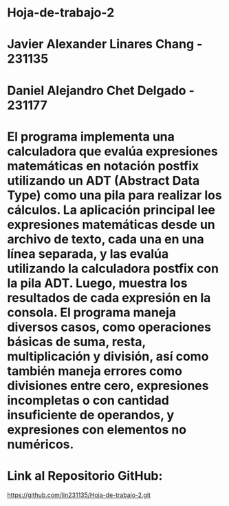 # Hoja-de-trabajo-2

# Javier Alexander Linares Chang - 231135
# Daniel Alejandro Chet Delgado - 231177

# El programa implementa una calculadora que evalúa expresiones matemáticas en notación postfix utilizando un ADT (Abstract Data Type) como una pila para realizar los cálculos. La aplicación principal lee expresiones matemáticas desde un archivo de texto, cada una en una línea separada, y las evalúa utilizando la calculadora postfix con la pila ADT. Luego, muestra los resultados de cada expresión en la consola. El programa maneja diversos casos, como operaciones básicas de suma, resta, multiplicación y división, así como también maneja errores como divisiones entre cero, expresiones incompletas o con cantidad insuficiente de operandos, y expresiones con elementos no numéricos.

# Link al Repositorio GitHub:

https://github.com/lin231135/Hoja-de-trabajo-2.git